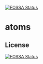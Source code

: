 [![FOSSA Status](https://app.fossa.io/api/projects/git%2Bgithub.com%2Fatomsframework%2Fatoms.svg?type=shield)](https://app.fossa.io/projects/git%2Bgithub.com%2Fatomsframework%2Fatoms?ref=badge_shield)

# atoms

## License
[![FOSSA Status](https://app.fossa.io/api/projects/git%2Bgithub.com%2Fatomsframework%2Fatoms.svg?type=large)](https://app.fossa.io/projects/git%2Bgithub.com%2Fatomsframework%2Fatoms?ref=badge_large)
